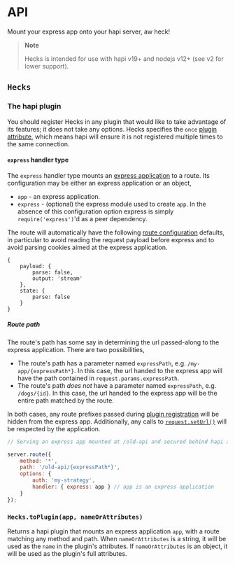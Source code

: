 # API
Mount your express app onto your hapi server, aw heck!

> **Note**
>
> Hecks is intended for use with hapi v19+ and nodejs v12+ (see v2 for lower support).

## `Hecks`
### The hapi plugin
You should register Hecks in any plugin that would like to take advantage of its features; it does not take any options.  Hecks specifies the `once` [plugin attribute](https://hapi.dev/api/#plugins), which means hapi will ensure it is not registered multiple times to the same connection.

#### `express` handler type
The `express` handler type mounts an [express application](http://expressjs.com/en/4x/api.html#app) to a route.  Its configuration may be either an express application or an object,
 - `app` - an express application.
 - `express` - (optional) the express module used to create `app`.  In the absence of this configuration option express is simply `require('express')`'d as a peer dependency.

The route will automatically have the following [route configuration](https://hapi.dev/api/#route-options) defaults, in particular to avoid reading the request payload before express and to avoid parsing cookies aimed at the express application.
```json5
{
    payload: {
        parse: false,
        output: 'stream'
    },
    state: {
        parse: false
    }
}
```

##### Route path
The route's path has some say in determining the url passed-along to the express application.  There are two possibilities,
 - The route's path has a parameter named `expressPath`, e.g. `/my-app/{expressPath*}`.  In this case, the url handed to the express app will have the path contained in `request.params.expressPath`.
 - The route's path _does not_ have a parameter named `expressPath`, e.g. `/dogs/{id}`.  In this case, the url handed to the express app will be the entire path matched by the route.

In both cases, any route prefixes passed during [plugin registration](https://hapi.dev/api/#server.register()) will be hidden from the express app.  Additionally, any calls to [`request.setUrl()`](https://hapi.dev/api/#request.setUrl()) will be respected by the application.

```js
// Serving an express app mounted at /old-api and secured behind hapi auth

server.route({
    method: '*',
    path: '/old-api/{expressPath*}',
    options: {
        auth: 'my-strategy',
        handler: { express: app } // app is an express application
    }
});
```

### `Hecks.toPlugin(app, nameOrAttributes)`
Returns a hapi plugin that mounts an express application `app`, with a route matching any method and path.  When `nameOrAttributes` is a string, it will be used as the `name` in the plugin's attributes.  If `nameOrAttributes` is an object, it will be used as the plugin's full attributes.
